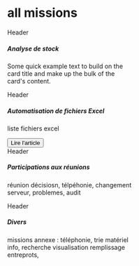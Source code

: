 # all missions
<div class="card-deck">
  <div class="card text-white bg-dark mb-3" style="max-width: 18rem;">
    <div class="card-header">Header</div>
    <div class="card-body">
      <h5 class="card-title">Analyse de stock</h5>
      <p class="card-text">Some quick example text to build on the card title and make up the bulk of the card's content.</p>
    </div>
  </div>
  
  <div class="card text-white bg-dark mb-3" style="max-width: 18rem;">
    <div class="card-header">Header</div>
    <div class="card-body">
      <h5 class="card-title">Automatisation de fichiers Excel</h5>
      <p class="card-text">liste fichiers excel</p>
      <button onclick="location.href = 'https://clementadm.github.io/internship-report/missions/autoexcel';" class="btn btn-dark">Lire l'article</button>
    </div>
  </div>
  
  <div class="card text-white bg-dark mb-3" style="max-width: 18rem;">
    <div class="card-header">Header</div>
    <div class="card-body">
      <h5 class="card-title">Participations aux réunions</h5>
      <p class="card-text">réunion décisiosn, télpéhonie, changement serveur, problemes, audit</p>
    </div>
  </div>
 
  <div class="card text-white bg-dark mb-3" style="max-width: 18rem;">
    <div class="card-header">Header</div>
    <div class="card-body">
      <h5 class="card-title">Divers</h5>
      <p class="card-text">missions annexe : téléphonie, trie matériel info, recherche visualisation remplissage entreprots, </p>
    </div>
  </div>
</div>
